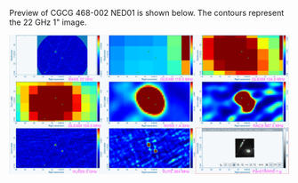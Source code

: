 Preview of CGCG 468-002 NED01 is shown below. The contours represent the 22 GHz 1" image. 

![CGCG468-002.png](CGCG468-002.png "CGCG468-002")

